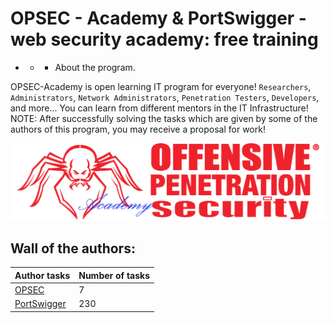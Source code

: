 # OPSEC - Academy & PortSwigger - web security academy: free training

- - - About the program.

OPSEC-Academy is open learning IT program for everyone! `Researchers`, `Administrators`, `Network Administrators`, `Penetration Testers`, `Developers`, and more...
You can learn from different mentors in the IT Infrastructure!
NOTE: After successfully solving the tasks which are given by some of the authors of this program, you may receive a proposal for work!

![](https://github.com/Offensive-Penetration-Security/OPSEC-Academy/blob/main/Docs/logo300-Academy.png)

## Wall of the authors:

| Author tasks | Number of tasks |
| ------------- | ---------------|
|[OPSEC](https://github.com/Offensive-Penetration-Security/OPSEC-Academy/tree/main/Authors_of_Tasks/OPSEC) | 7 |
|[PortSwigger](https://portswigger.net/web-security/all-labs) | 230 |
